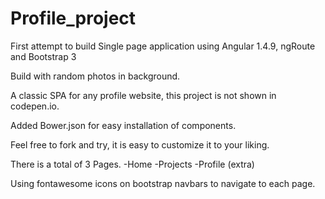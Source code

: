 # Profile_project

First attempt to build Single page application using Angular 1.4.9, ngRoute and Bootstrap 3

Build with random photos in background.

A classic SPA for any profile website, this project is not shown in codepen.io.

Added Bower.json for easy installation of components.

Feel free to fork and try, it is easy to customize it to your liking.

There is a total of 3 Pages.
-Home
-Projects
-Profile (extra)

Using fontawesome icons on bootstrap navbars to navigate to each page.


